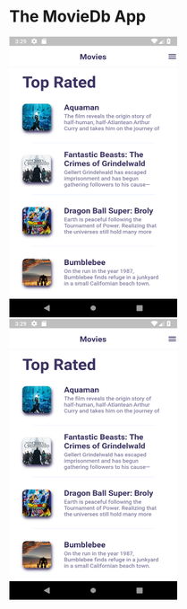 # The MovieDb App



<img src="https://github.com/neelpatel6294/themoviedbapp/blob/master/movie1.png" width="300" height="500" title="Main Page">
<img src="https://github.com/neelpatel6294/themoviedbapp/blob/master/movie1.png" width="300" height="500" title="Detail Page">
